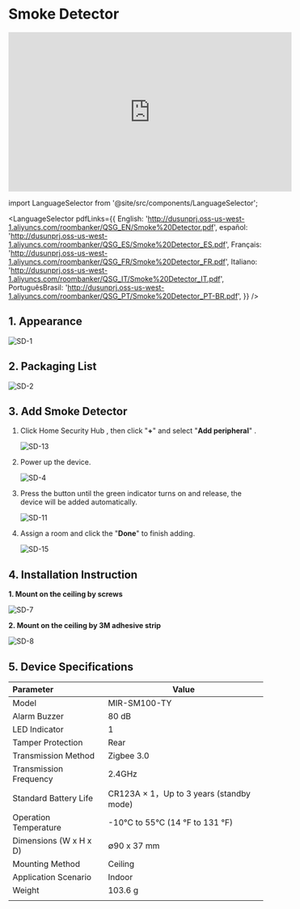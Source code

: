 # Smoke Detector
<div class="centered-video">
<iframe width="560" height="315" src="https://www.youtube.com/embed/ox4fAQ98Pj0?si=D6IHIiKlv4aZm0By" title="YouTube video player" frameborder="0" allow="accelerometer; autoplay; clipboard-write; encrypted-media; gyroscope; picture-in-picture; web-share" allowfullscreen></iframe>
</div>

import LanguageSelector from '@site/src/components/LanguageSelector';

<LanguageSelector pdfLinks={{
  English: 'http://dusunprj.oss-us-west-1.aliyuncs.com/roombanker/QSG_EN/Smoke%20Detector.pdf',
  español: 'http://dusunprj.oss-us-west-1.aliyuncs.com/roombanker/QSG_ES/Smoke%20Detector_ES.pdf',
  Français: 'http://dusunprj.oss-us-west-1.aliyuncs.com/roombanker/QSG_FR/Smoke%20Detector_FR.pdf',
  Italiano: 'http://dusunprj.oss-us-west-1.aliyuncs.com/roombanker/QSG_IT/Smoke%20Detector_IT.pdf',
  PortuguêsBrasil: 'http://dusunprj.oss-us-west-1.aliyuncs.com/roombanker/QSG_PT/Smoke%20Detector_PT-BR.pdf',
}} />

## 1. Appearance

![SD-1](https://dusunprj.oss-us-west-1.aliyuncs.com/SD-1.png)

## 2. Packaging List

![SD-2](https://dusunprj.oss-us-west-1.aliyuncs.com/SD-2.png)

## 3. Add Smoke Detector

1. Click Home Security Hub , then click "**+**"  and select "**Add peripheral**" .

   ![SD-13](https://dusunprj.oss-us-west-1.aliyuncs.com/SD-13.png)

2. Power up the device.

   ![SD-4](https://dusunprj.oss-us-west-1.aliyuncs.com/SD-4.png)

3. Press the button until the green indicator turns on and release,  the device will be added automatically.

   ![SD-11](https://dusunprj.oss-us-west-1.aliyuncs.com/SD-11.png)

4. Assign a room  and click the "**Done**" to finish adding.

   ![SD-15](https://dusunprj.oss-us-west-1.aliyuncs.com/SD-15.png)

## 4. Installation Instruction

**1. Mount  on the ceiling by screws**

![SD-7](https://dusunprj.oss-us-west-1.aliyuncs.com/SD-7.png)

**2. Mount  on the ceiling by 3M adhesive strip**

![SD-8](https://dusunprj.oss-us-west-1.aliyuncs.com/SD-8.png)

## 5. Device Specifications

| Parameter              | Value                                    |
| :--------------------- | ---------------------------------------- |
| Model                  | MIR-SM100-TY                             |
| Alarm Buzzer           | 80 dB                                    |
| LED Indicator          | 1                                        |
| Tamper Protection      | Rear                                     |
| Transmission Method    | Zigbee 3.0                               |
| Transmission Frequency | 2.4GHz                                   |
| Standard Battery Life  | CR123A × 1，Up to 3 years (standby mode) |
| Operation Temperature  | -10°C to 55°C (14 °F  to 131 °F)         |
| Dimensions (W x H x D) | ∅90 x 37 mm                              |
| Mounting Method        | Ceiling                                  |
| Application Scenario   | Indoor                                   |
| Weight                 | 103.6 g                                  |
|                        |                                          |

